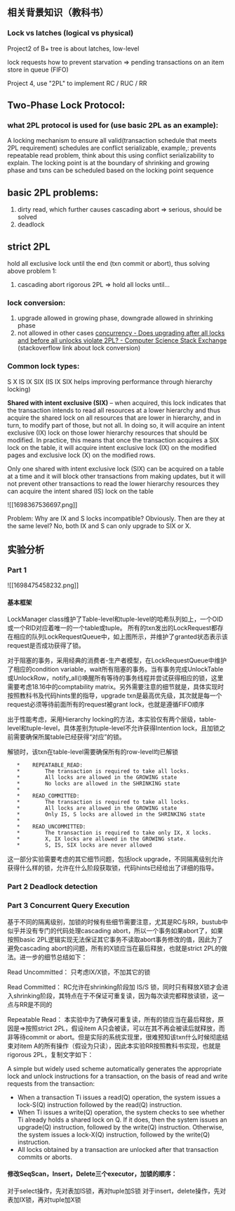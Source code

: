 ## 相关背景知识（教科书）
### Lock vs latches (logical vs physical)
Project2 of B+ tree is about latches, low-level

lock requests  how to prevent starvation => pending transactions on an item store in queue (FIFO)

Project 4, use "2PL" to implement RC / RUC / RR
## Two-Phase Lock Protocol:

### what 2PL protocol is used for (use basic 2PL as an example):
A locking mechanism to ensure all valid(transaction schedule that meets 2PL requirement) schedules are conflict serializable, example,: prevents repeatable read problem, think about this using conflict serializability to explain.
The locking point is at the boundary of shrinking and growing phase and txns can be scheduled based on the locking point sequence

## basic 2PL problems:
1. dirty read, which further causes cascading abort => serious, should be solved
2. deadlock

## strict 2PL
hold all exclusive lock until the end (txn commit or abort), thus solving above problem 1:
1. cascading abort
rigorous 2PL => hold all locks until...

### lock conversion:
1. upgrade allowed in growing phase, downgrade allowed in shrinking phase
2. not allowed in other cases
[concurrency - Does upgrading after all locks and before all unlocks violate 2PL? - Computer Science Stack Exchange](https://cs.stackexchange.com/questions/131268/does-upgrading-after-all-locks-and-before-all-unlocks-violate-2pl)
(stackoverflow link about lock conversion)

### Common lock types:

S X IS IX SIX (IS IX SIX helps improving performance through hierarchy locking)

**Shared with intent exclusive (SIX)**
– when acquired, this lock indicates that the transaction intends to read all resources at a lower hierarchy and thus acquire the shared lock on all resources that are lower in hierarchy, and in turn, to modify part of those, but not all. In doing so, it will acquire an intent exclusive (IX) lock on those lower hierarchy resources that should be modified. In practice, this means that once the transaction acquires a SIX lock on the table, it will acquire intent exclusive lock (IX) on the modified pages and exclusive lock (X) on the modified rows.

Only one shared with intent exclusive lock (SIX) can be acquired on a table at a time and it will block other transactions from making updates, but it will not prevent other transactions to read the lower hierarchy resources they can acquire the intent shared (IS) lock on the table

![[1698367536697.png]]

Problem:
Why are IX and S locks incompatible? Obviously. 
Then are they at the same level? No, both IX and S can only upgrade to SIX or X.

## 实验分析
### Part 1 
![[1698475458232.png]]

#### 基本框架
LockManager class维护了Table-level和tuple-level的哈希队列如上，一个OID或一个RID对应着唯一的一个table或tuple。
所有的txn发出的LockRequest都存在相应的队列LockRequestQueue中，如上图所示，并维护了granted状态表示该request是否成功获得了锁。

对于阻塞的事务，采用经典的消费者-生产者模型，在LockRequestQueue中维护了相应的condition variable，wait所有阻塞的事务。当有事务完成UnlockTable或UnlockRow，notify_all()唤醒所有等待的事务线程并尝试获得相应的锁，这里需要考虑18.16中的comptability matrix。另外需要注意的细节就是，具体实现时按照教科书及代码hints里的指导，upgrade txn是最高优先级，其次就是每一个request必须等待前面所有的request被grant lock，也就是遵循FIFO顺序

出于性能考虑，采用Hierarchy locking的方法，本实验仅有两个层级，table-level和tuple-level，具体差别为tuple-level不允许获得Intention lock，且加锁之前需要确保所属table已经获得“对应”的锁。

解锁时，该txn在table-level需要确保所有的row-level均已解锁

```
   *    REPEATABLE_READ:
   *        The transaction is required to take all locks.
   *        All locks are allowed in the GROWING state
   *        No locks are allowed in the SHRINKING state
   *
   *    READ_COMMITTED:
   *        The transaction is required to take all locks.
   *        All locks are allowed in the GROWING state
   *        Only IS, S locks are allowed in the SHRINKING state
   *
   *    READ_UNCOMMITTED:
   *        The transaction is required to take only IX, X locks.
   *        X, IX locks are allowed in the GROWING state.
   *        S, IS, SIX locks are never allowed
```

这一部分实验需要考虑的其它细节问题，包括lock upgrade，不同隔离级别允许获得什么样的锁，允许在什么阶段获取锁，代码hints已经给出了详细的指导。
### Part 2 Deadlock detection


### Part 3 Concurrent Query Execution

基于不同的隔离级别，加锁的时候有些细节需要注意，尤其是RC与RR，bustub中似乎并没有专门的代码处理cascading abort，所以一个事务如果abort了，如果按照basic 2PL逻辑实现无法保证其它事务不读取abort事务修改的值，因此为了避免cascading abort的问题，所有的X锁应当在最后释放，也就是strict 2PL的做法。进一步的细节总结如下：

Read Uncommitted：
只考虑IX/X锁，不加其它的锁

Read Committed：
RC允许在shrinking阶段加 IS/S 锁，同时只有释放X锁才会进入shrinking阶段，其特点在于不保证可重复读，因为每次读完都释放读锁，这一点与RR是不同的

Repeatable Read：
本实验中为了确保可重复读，所有的锁应当在最后释放，原因是=>按照strict 2PL，假设item A只会被读，可以在其不再会被读后就释放，而非等待commit or abort。但是实际的系统实现里，很难预知该txn什么时候彻底结束对item A的所有操作（假设为只读），因此本实验RR按照教科书实现，也就是rigorous 2PL，复制文字如下：

A simple but widely used scheme automatically generates the appropriate lock and unlock instructions for a transaction, on the basis of read and write requests from the transaction: 
* When a transaction Ti issues a read(Q) operation, the system issues a lock-S(Q) instruction    followed by the read(Q) instruction. 
* When Ti issues a write(Q) operation, the system checks to see whether Ti already holds a shared lock on Q. If it does, then the system issues an upgrade(Q) instruction, followed by the write(Q) instruction. Otherwise, the system issues a lock-X(Q) instruction, followed by the write(Q) instruction. 
* All locks obtained by a transaction are unlocked after that transaction commits or aborts.

#### 修改SeqScan，Insert，Delete三个executor，加锁的顺序：
对于select操作，先对表加IS锁，再对tuple加S锁
对于insert，delete操作，先对表加IX锁，再对tuple加X锁
